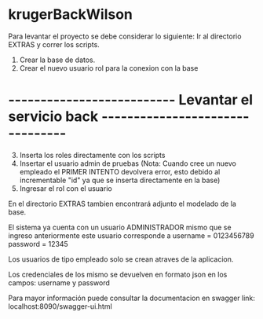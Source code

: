 # krugerBackWilson

Para levantar el proyecto se debe considerar lo siguiente:
Ir al directorio EXTRAS y correr los scripts.
1. Crear la base de datos.
2. Crear el nuevo usuario rol para la conexion con la base 

# -------------------------- Levantar el servicio back --------------------------------

3. Inserta los roles directamente con los scripts
4. Insertar el usuario admin de pruebas (Nota: Cuando cree un nuevo empleado el PRIMER INTENTO devolvera error, esto debido al incrementable "id" ya que se inserta directamente en la base)
5. Ingresar el rol con el usuario

En el directorio EXTRAS tambien encontrará adjunto el modelado de la base.

El sistema ya cuenta con un usuario ADMINISTRADOR mismo que se ingreso anteriormente este usuario corresponde a
username = 0123456789 
password = 12345

Los usuarios de tipo empleado solo se crean atraves de la aplicacion.

Los credenciales de los mismo se devuelven en formato json en los campos:
username y password

Para mayor información puede consultar la documentacion en swagger
link: localhost:8090/swagger-ui.html
